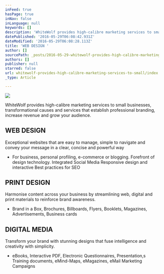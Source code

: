 ```yaml
---
inFeed: true
hasPage: true
inNav: false
inLanguage: null
keywords: []
description: 'WhiteWolf provides high-calibre marketing services to small businesses, transformational causes and services that establish professional branding, increase revenue and grow your audience.'
datePublished: '2016-05-29T06:08:42.931Z'
dateModified: '2016-05-29T06:08:28.113Z'
title: 'WEB DESIGN '
author: []
sourcePath: _posts/2016-05-29-whitewolf-provides-high-calibre-marketing-services-to-small.md
authors: []
publisher: null
starred: false
url: whitewolf-provides-high-calibre-marketing-services-to-small/index.html
_type: Article

---
```

![](https://the-grid-user-content.s3-us-west-2.amazonaws.com/c8e414e8-4c94-472a-b30c-e4e87e0e8c8a.jpg)

WhiteWolf provides high-calibre marketing services to small businesses, transformational causes and services that establish professional branding, increase revenue and grow your audience.

## WEB DESIGN 

Exceptional websites that are easy to manage, simple to navigate and convey your message in a clear, concise and powerful way

* For business, personal profiling, e-commerce or blogging. Forefront of design technology. Integrated Social Media Responsive design and interactive Best practices for SEO

## PRINT DESIGN

Harmonise content across your business by streamlining web, digital and print materials to reinforce brand awareness. 

* Brand in a Box, Brochures, Billboards, Flyers, Booklets, Magazines, Advertisements, Business cards

## DIGITAL MEDIA 

Transform your brand with stunning designs that fuse intelligence and creativity with simplicity. 

* eBooks, Interactive PDF, Electronic Questionnaires, Presentation,s Training documents, eMind-Maps, eMagazines, eMail Marketing Campaigns